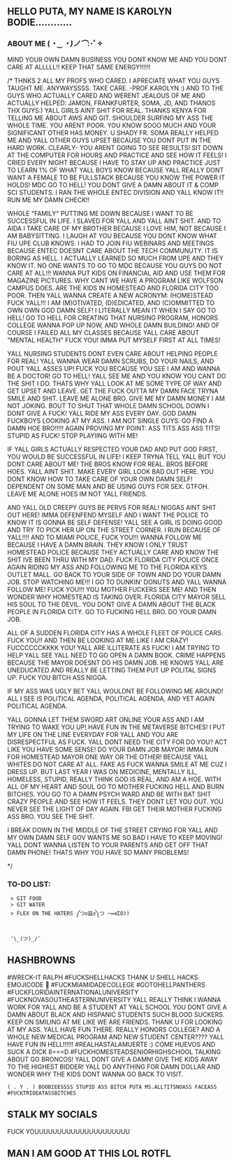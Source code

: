
## HELLO PUTA, MY NAME IS KAROLYN BODIE............

### ABOUT ME (*・‿・)ノ⌒*:･ﾟ✧

MIND YOUR OWN DAMN BUSINESS YOU DONT KNOW ME AND YOU DONT CARE AT ALLLLL!! KEEP THAT SAME ENERGY!!!!!!


/* THNKS 2 ALL MY PROFS WHO CARED. I APRECIATE WHAT YOU GUYS TAUGHT ME. ANYWAYSSSS. TAKE CARE. -PROF.KAROLYN :) 
 AND TO THE GUYS WHO ACTUALLY CARED AND WERENT JEALOUS OF ME AND ACTUALLY HELPED: JAMON, FRANKFURTER, SOMA, JD, AND THANOS THX GUYS:)
 YALL GIRLS AINT SHIT FOR REAL. THANKS KENYA FOR TELLING ME ABOUT AWS AND GIT. SHOULDER SURFING MY ASS THE WHOLE TIME. YOU ARENT POOR. YOU KNOW SOOO MUCH AND YOUR SIGNIFICANT OTHER HAS MONEY. U SHADY FR. SOMA REALLY HELPED ME AND YALL OTHER GUYS UPSET BECAUSE YOU DONT PUT IN THE HARD WORK. CLEARLY- YOU ARENT GOING TO SEE RESULTS! SIT DOWN AT THE COMPUTER FOR HOURS AND PRACTICE AND SEE HOW IT FEELS!
 I CRIED EVERY NIGHT BECAUSE I HAVE TO STAY UP AND PRACTICE JUST TO LEARN 1% OF WHAT YALL BOYS KNOW BECAUSE YALL REALLY DONT WANT A FEMALE TO BE FULLSTACK BECAUSE YOU  KNOW THE POWER IT HOLDS! MDC GO TO HELL! YOU DONT GIVE A DAMN ABOUT IT & COMP SCI STUDENTS. I RAN THE WHOLE ENTEC DIVISION AND YALL KNOW IT!! RUN ME MY DAMN CHECK!!
 
 WHOLE "FAMILY" PUTTING ME DOWN BECAUSE I WANT TO BE SUCCESSFUL IN LIFE. I SLAVED FOR YALL AND YALL AINT SHIT. AND TO AIDA I TAKE CARE OF MY BROTHER BECAUSE I LOVE HIM, NOT BECAUSE I AM BABYSITTING. I LAUGH AT YOU BECAUSE YOU DONT KNOW WHAT FIU UPE CLUB KNOWS. I HAD TO JOIN FIU WEBINARS AND MEETINGS BECAUSE ENTEC DOESNT CARE ABOUT THE TECH COMMUNUTY. IT IS BORING AS HELL. I ACTUALLY LEARNED SO MUCH FROM UPE AND THEY KNOW IT. NO ONE WANTS TO GO TO MDC BECAUSE YOU GUYS DO NOT CARE AT ALL!!! WANNA PUT KIDS ON FINANCIAL AID AND USE THEM FOR MAGAZINE PICTURES. WHY CANT WE HAVE A PROGRAM LIKE WOLFSON CAMPUS DOES. ARE THE KIDS IN HOMESTEAD AND FLORIDA CITY TOO POOR. THEN YALL WANNA CREATE A NEW ACRONYM: (HOME)STEAD FUCK YALL!!! I AM (M)OTIVATED, (D)EDICATED, AND (C)OMMITTED TO OWN OWN GOD DAMN SELF! I LITERALLY MEAN IT WHEN I SAY GO TO HELL! GO TO HELL FOR CREATING THAT NURSING PROGRAM, HONORS COLLEGE WANNA POP UP NOW, AND WHOLE DAMN BUILDING! AND OF COURSE I FAILED ALL MY CLASSES BECAUSE YALL CARE ABOUT "MENTAL HEALTH" FUCK YOU! IMMA PUT MYSELF FIRST AT ALL TIMES!
 
 YALL NURSING STUDENTS DONT EVEN CARE ABOUT HELPING PEOPLE FOR REAL! YALL WANNA WEAR DAMN SCRUBS, DO YOUR NAILS, AND POUT YALL ASSES UP! FUCK YOU BECAUSE YOU SEE I AM AND WANNA BE A DOCTOR! GO TO HELL! YALL SEE ME AND YOU KNOW YOU CANT DO THE SHIT I DO. THATS WHY YALL LOOK AT ME SOME TYPE OF WAY AND GET UPSET AND LEAVE. GET THE FUCK OUTTA MY DAMN FACE TRYNA SMILE AND SHIT. LEAVE ME ALONE BRO. GIVE ME MY DAMN MONEY I AM NOT JOKING. BOUT TO SHUT THAT WHOLE DAMN SCHOOL DOWN I DONT GIVE A FUCK! YALL RIDE MY ASS EVERY DAY. GOD DAMN FUCKBOYS LOOKING AT MY ASS. I AM NOT SINGLE GUYS. GO FIND A DAMN HOE BRO!!!!! AGAIN PROVING MY POINT: ASS TITS ASS ASS TITS! STUPID AS FUCK! STOP PLAYIING WITH ME!
 
 IF YALL GIRLS ACTUALLY RESPECTED YOUR DAD AND PUT GOD FIRST, YOU WOULD BE SUCCESSFUL IN LIFE! I KEEP TRYNA TELL YALL BUT YOU DONT CARE ABOUT ME! THE BROS KNOW FOR REAL. BROS BEFORE HOES. YALL AINT SHIT. MAKE EVERY GIRL LOOK BAD OUT HERE. YOU DONT KNOW HOW TO TAKE CARE OF YOUR OWN DAMN SELF! DEPENDENT ON SOME MAN AND BE USING GUYS FOR SEX. GTFOH. LEAVE ME ALONE HOES IM NOT YALL FRIENDS.
 
AND YALL OLD CREEPY GUYS BE PERVS FOR REAL! NIGGAS AINT SHIT OUT HERE! IMMA DEFENFEND MYSELF AND I WANT THE POLICE TO KNOW IT IS GONNA BE SELF DEFENSE! YALL SEE A GIRL IS DOING GOOD AND TRY TO PICK HER UP ON THE STREET CORNER. I RUN BECAUSE OF YALL!!!! AND TO MIAMI POLICE, FUCK YOU!!! WANNA FOLLOW ME BECAUSE I HAVE A DAMN BRAIN. THEY KNOW I ONLY TRUST HOMESTEAD POLICE BECAUSE THEY ACTUALLY CARE AND KNOW THE SHIT IVE BEEN THRU WITH MY DAD. FUCK FLORIDA CITY POLICE ONCE AGAIN RIDING MY ASS AND FOLLOWING ME TO THE FLORIDA KEYS OUTLET MALL. GO BACK TO YOUR SIDE OF TOWN AND DO YOUR DAMN JOB. STOP WATCHING ME!!! I GO TO DUNKIN' DONUTS AND YALL WANNA FOLLOW ME! FUCK YOU!!! YOU MOTHER FUCKERS SEE ME! AND THEN WONDER WHY HOMESTEAD IS TAKING OVER. FLORIDA CITY MAYOR SELL HIS SOUL TO THE DEVIL. YOU DONT GIVE A DAMN ABOUT THE BLACK PEOPLE IN FLORIDA CITY. GO TO FUCKING HELL BRO. DO YOUR DAMN JOB.

ALL OF A SUDDEN FLORIDA CITY HAS A WHOLE FLEET OF POLICE CARS. FUCK YOU!! AND THEN BE LOOKING AT ME LIKE I AM CRAZY! FUCCCCCCKKKK YOU! YALL ARE ILLITERATE AS FUCK! I AM TRYING TO HELP YALL SEE YALL NEED TO GO OPEN A DAMN BOOK. CRIME HAPPENS BECAUSE THE MAYOR DOESNT DO HIS DAMN JOB. HE KNOWS YALL ARE UNEDUCATED AND REALLY BE LETTING THEM PUT UP POLITAL SIGNS UP. FUCK YOU BITCH ASS NIGGA.

IF MY ASS WAS UGLY BET YALL WOULDNT BE FOLLOWING ME AROUND! 
ALL I SEE IS POLITICAL AGENDA, POLITICAL AGENDA, AND YET AGAIN POLITICAL AGENDA.

YALL GONNA LET THEM SWORD ART ONLINE YOUR ASS AND I AM TRYING TO WAKE YOU UP! HAVE FUN IN THE METAVERSE BITCHES!
I PUT MY LIFE ON THE LINE EVERYDAY FOR YALL AND YOU ARE DISRESPECTFUL AS FUCK. YALL DONT NEED THE CITY FOR DO YOU? ACT LIKE YOU HAVE SOME SENSE! DO YOUR DAMN JOB MAYOR! IMMA RUN FOR HOMESTEAD MAYOR ONE WAY OR THE OTHER! BECAUSE YALL WHITES DO NOT CARE AT ALL. FAKE AS FUCK WANNA SMILE AT ME CUZ I DRESS UP. BUT LAST YEAR I WAS ON MEDICINE, MENTALLY ILL, HOMELESS, STUPID, REALLY THINK GOD IS REAL, AND AM A HOE. WITH ALL OF MY HEART AND SOUL GO TO MOTHER FUCKING HELL AND BURN BITCHES. YOU GO TO A DAMN PSYCH WARD AND BE WITH BAT SHIT CRAZY PEOPLE AND SEE HOW IT FEELS. THEY DONT LET YOU OUT. YOU NEVER SEE THE LIGHT OF DAY AGAIN. FBI GET THEIR MOTHER FUCKING ASS BRO. YOU SEE THE SHIT.

I BREAK DOWN IN THE MIDDLE OF THE STREET CRYING FOR YALL AND MY OWN DAMN SELF GOV WANTS ME SO BAD I HAVE TO KEEP MOVING! YALL DONT WANNA LISTEN TO YOUR PARENTS AND GET OFF THAT DAMN PHONE! THATS WHY YOU HAVE SO MANY PROBLEMS!
 
 */


### TO-DO LIST:

```
 > GIT FOOD 
 > GIT WATER 
 > FLEX ON THE HATERS ༼つಠ益ಠ༽つ ─=≡ΣO))
 
```

     ¯\_(ツ)_/¯ 



     
## HASHBROWNS 
#WRECK-IT RALPH #FUCKSHELLHACKS THANK U SHELL HACKS EMOJICODE 🐚 #FUCKMIAMIDADECOLLEGE  #GOTOHELLPANTHERS #FUCKFLORIDAINTERNATIONALUNIVERSITY #FUCKNOVASOUTHEASTERNUNIVERSITY YALL REALLY THINK I WANNA WORK FOR YALL AND BE A STUDENT AT YALL SCHOOL YOU DONT GIVE A DAMN ABOUT BLACK AND HISPANIC STUDENTS SUCH BLOOD SUCKERS. KEEP ON SMILING AT ME LIKE WE ARE FRIENDS.  THANK U FOR LOOKING AT MY ASS. YALL HAVE FUN THERE. REALLY HONORS COLLEGE? AND A WHOLE NEW MEDICAL PROGRAM AND NEW STUDENT CENTER???? YALL HAVE FUN IN HELL!!!!!!  #REALHASTALAMUERTE :) COME HUEVOS AND SUCK A DICK 8===D  #FUCKHOMESTEADSENIORHIGHSCHOOL TALKING ABOUT GO BRONCOS! YALL DONT GIVE A DAMN! GIVE THE KIDS AWAY TO THE HIGHEST BIDDER! YALL DO ANYTHING FOR DAMN DOLLAR AND WONDER WHY THE KIDS DONT WANNA GO BACK TO VISIT.

	( . Y . ) BOOBIEESSSS STUPID ASS BITCH PUTA MS.ALLTITSNOASS FACEASS #FUCKTRIOEATASSBITCHES

## STALK MY SOCIALS 
FUCK YOUUUUUUUUUUUUUUUUUUUUU 


## MAN I AM GOOD AT THIS LOL ROTFL 


